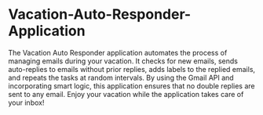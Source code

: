# Vacation-Auto-Responder-Application
The Vacation Auto Responder application automates the process of managing emails during your vacation. It checks for new emails, sends auto-replies to emails without prior replies, adds labels to the replied emails, and repeats the tasks at random intervals. By using the Gmail API and incorporating smart logic, this application ensures that no double replies are sent to any email. Enjoy your vacation while the application takes care of your inbox!
